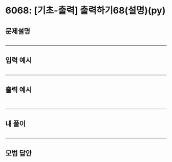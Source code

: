 # 6068: [기초-출력] 출력하기68(설명)(py)
## 문제설명
```

```
***
## 입력 예시
~~~

~~~
***
## 출력 예시
~~~


~~~
***
## 내 풀이
```python


````
***
## 모범 답안
~~~pyhton


~~~